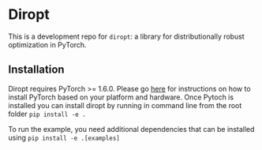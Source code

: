 # Diropt

This is a development repo for `diropt`: a library for distributionally robust optimization in PyTorch.

## Installation
Diropt requires PyTorch >= 1.6.0. Please go [here](https://pytorch.org/) for instructions 
on how to install PyTorch based on your platform and hardware.
Once Pytoch is installed you can install diropt by running in command line from the root folder
`pip install -e .`

To run the example, you need additional dependencies that can be installed using `pip install -e .[examples]`
